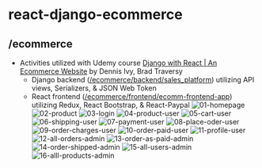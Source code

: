 # react-django-ecommerce

## /ecommerce

- Activities utilized with Udemy course [Django with React | An Ecommerce Website](https://www.udemy.com/course/django-with-react-an-ecommerce-website) by Dennis Ivy, Brad Traversy
  - Django backend ([/ecommerce/backend/sales_platform](https://github.com/adrian-rosario/react-django/tree/main/ecommerce/backend/sales_platform)) utilizing API views, Serializers, & JSON Web Token
  - React frontend ([/ecommerce/frontend/ecomm-frontend-app](https://github.com/adrian-rosario/react-django/tree/main/ecommerce/frontend/ecomm-frontend-app)) utilizing Redux, React Bootstrap, & React-Paypal
    ![01-homepage](https://github.com/user-attachments/assets/0694a4ec-fc66-4885-a238-e761eda65a0a)
    ![02-product](https://github.com/user-attachments/assets/c1aeeaee-fcda-47c3-bbc2-69517f549e0b)
    ![03-login](https://github.com/user-attachments/assets/8b002ddb-2839-4e04-a786-6a4c71399b38)
    ![04-product-user](https://github.com/user-attachments/assets/fc9af3f0-6207-492e-af0e-cc0eaf36b0fe)
    ![05-cart-user](https://github.com/user-attachments/assets/47ba4e7f-fc09-4cd6-a1ce-1d8f28574870)
    ![06-shipping-user](https://github.com/user-attachments/assets/5b6a405f-2b92-4003-bf92-7975bfd48151)
    ![07-payment-user](https://github.com/user-attachments/assets/687f8a31-dccb-4bfd-bff1-ee6aab81266f)
    ![08-place-oder-user](https://github.com/user-attachments/assets/405d6486-00ba-4b32-ab26-7b6f0249ec98)
    ![09-order-charges-user](https://github.com/user-attachments/assets/43d1ea99-3434-40f9-85db-ad923200f635)
    ![10-order-paid-user](https://github.com/user-attachments/assets/86a59a51-06a4-4a86-b0f7-1d5f1523ed90)
    ![11-profile-user](https://github.com/user-attachments/assets/00fc82e3-659f-456e-bfd3-75687219527f)
    ![12-all-orders-admin](https://github.com/user-attachments/assets/61da4b84-b934-4b36-b786-4793fa9d677c)
    ![13-order-as-paid-admin](https://github.com/user-attachments/assets/5fcfd57c-368f-4d0c-ad84-e4438a32b398)
    ![14-order-shipped-admin](https://github.com/user-attachments/assets/f6ab2bed-018f-41fe-9868-41d1238ffcbf)
    ![15-all-users-admin](https://github.com/user-attachments/assets/b85f71ad-c67b-439a-a038-3896f39d8659)
    ![16-alll-products-admin](https://github.com/user-attachments/assets/aafd2ebc-3c4c-4c56-a15b-014066101c9d)
